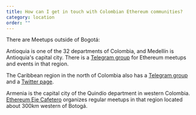 ```yaml
---
title: How can I get in touch with Colombian Ethereum communities?
category: location
order: ""
---
```

There are Meetups outside of Bogotá: 

Antioquia is one of the 32 departments of Colombia, and Medellín is Antioquia's capital city. There is a [Telegram group](https://t.me/ethantioquia) for Ethereum meetups and events in that region. 

The Caribbean region in the north of Colombia also has a [Telegram group](https://t.me/EthereumCaribe) and a [Twitter page](https://twitter.com/EthereumCaribe?s=12). 

Armenia is the capital city of the Quindío department in western Colombia. [Ethereum Eje Cafetero](https://www.meetup.com/es-ES/ethejecafetero/) organizes regular meetups in that region located about 300km western of Botogá.

